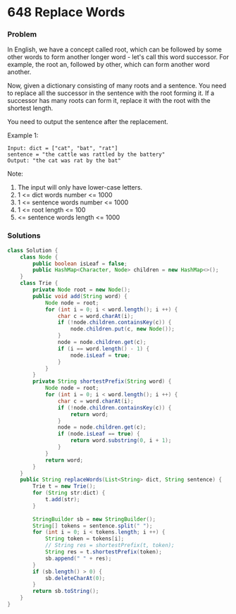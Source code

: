 # 648 Replace Words

### Problem
In English, we have a concept called root, which can be followed by some other words to form another longer word - let's call this word successor. For example, the root an, followed by other, which can form another word another.

Now, given a dictionary consisting of many roots and a sentence. You need to replace all the successor in the sentence with the root forming it. If a successor has many roots can form it, replace it with the root with the shortest length.

You need to output the sentence after the replacement.

Example 1:
```
Input: dict = ["cat", "bat", "rat"]
sentence = "the cattle was rattled by the battery"
Output: "the cat was rat by the bat"
```
Note:
1. The input will only have lower-case letters.
2. 1 <= dict words number <= 1000
3. 1 <= sentence words number <= 1000
4. 1 <= root length <= 100
5. <= sentence words length <= 1000

### Solutions
```java
class Solution {
    class Node {
        public boolean isLeaf = false;
        public HashMap<Character, Node> children = new HashMap<>();
    }
    class Trie {
        private Node root = new Node();
        public void add(String word) {
            Node node = root;
            for (int i = 0; i < word.length(); i ++) {
                char c = word.charAt(i);
                if (!node.children.containsKey(c)) {
                    node.children.put(c, new Node());
                }
                node = node.children.get(c);
                if (i == word.length() - 1) {
                    node.isLeaf = true;
                }
            }
        }
        private String shortestPrefix(String word) {
            Node node = root;
            for (int i = 0; i < word.length(); i ++) {
                char c = word.charAt(i);
                if (!node.children.containsKey(c)) {
                    return word;
                }
                node = node.children.get(c);
                if (node.isLeaf == true) {
                    return word.substring(0, i + 1);
                }
            }
            return word;
        }
    }
    public String replaceWords(List<String> dict, String sentence) {
        Trie t = new Trie();
        for (String str:dict) {
            t.add(str);
        }
        
        StringBuilder sb = new StringBuilder();
        String[] tokens = sentence.split(" ");
        for (int i = 0; i < tokens.length; i ++) {
            String token = tokens[i];
            // String res = shortestPrefix(t, token);
            String res = t.shortestPrefix(token);
            sb.append(" " + res);
        }
        if (sb.length() > 0) {
            sb.deleteCharAt(0);
        }
        return sb.toString();
    }
}
```